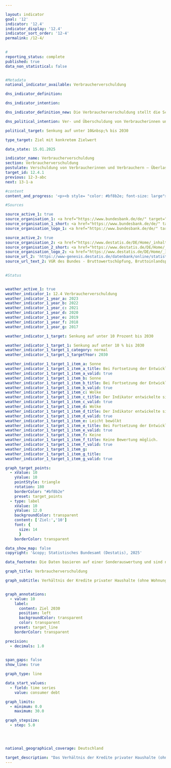 ```yaml
---

layout: indicator        
goal: '12'        
indicator: '12.4'        
indicator_display: '12.4'        
indicator_sort_order: '12-4'        
permalink: /12-4/        
        

#
reporting_status: complete        
published: true        
data_non_statistical: false        


#Metadata        
national_indicator_available: Verbraucherverschuldung        

dns_indicator_definition:         

dns_indicator_intention:         

dns_indicator_definition_new: Die Verbraucherverschuldung stellt die Schulden der privaten Haushalte (nach Definition des Europäischen Systems Volkswirtschaftlicher Gesamtrechnungen (ESVG) ohne Wohnungsbaukredite) insgesamt in Relation zum Bruttoinlandsprodukt (BIP) (in %) dar. Einbezogen werden dabei sowohl Schulden von Privatpersonen als auch die Schulden von sogenannten privaten Organisationen ohne Erwerbszweck (z. B. Gewerkschaften, politische Parteien, Kirchen und Religionsgemeinschaften, soziale und kulturelle Vereinigungen, Wohlfahrtsverbände oder Sport- und Freizeitvereine etc.).        

dns_political_intention: Ver- und Überschuldung von Verbraucherinnen und Verbrauchern engt das finanziell-selbstbestimmte Handeln ein. Eine übermäßig hohe Verschuldung der Verbraucherinnen und Verbraucher soll vermieden werden, um eine Überlastung zu vermeiden.        

political_target: Senkung auf unter 10&nbsp;% bis 2030        

type_target: Ziel mit konkretem Zielwert        

data_state: 15.01.2025        

indicator_name: Verbraucherverschuldung        
section: Verbraucherverschuldung        
postulate: Verschuldung von Verbraucherinnen und Verbrauchern – Überlastung vermeiden        
target_id: 12.4.1        
previous: 12-3-abc        
next: 13-1-a        

#content         
content_and_progress: '<p><b style= "color: #bf8b2e; font-size: large">12.4&nbsp;Verbraucherverschuldung</b><br><br>Der Indikator stellt die finanzielle Belastung privater Haushalte und privater Organisationen ohne Erwerbszweck in Relation zum Bruttoinlandsprodukt (BIP) dar. Er soll als Analyse dienen, inwieweit diese auf Kredite angewiesen sind, um ihren Konsum und ihre wirtschaftlichen Aktivitäten zu finanzieren. Die Daten zur Berechnung stammen aus der Finanzierungsrechnung der Deutschen Bundesbank.<br><br>Private Haushalte sind aus finanzwirtschaftlicher Sicht hauptsächlich dadurch gekennzeichnet, dass sie finanzielle Ausgaben überwiegend zum Konsum von Gütern und Dienstleistungen verwenden. Anders als die Volkswirtschaftlichen Gesamtrechnungen<sup>1</sup> zählt die Bundesbank zu diesem Sektor auch Einzelunternehmer, Freiberufler und selbständige Landwirte.<br><br>Private Organisationen ohne Erwerbszweck<sup>2</sup> umfassen Organisationen mit eigener Rechtspersönlichkeit, die als private, nicht-marktproduzierende Einheiten private Haushalte mit verschiedenen Dienstleistungen versorgen, wie etwa politische Parteien, Gewerkschaften, religiöse Einrichtungen, Stiftungen und soziale Vereinigungen. Die Schulden, die vom Indikator erfasst werden, setzen sich hauptsächlich aus Konsumkrediten, Darlehen und anderen finanziellen Verpflichtungen zusammen, die auf den Konsum ausgerichtet sind. Gewerbliche Kredite werden dabei ebenfalls als Teil der privaten Verschuldung berücksichtigt. Nicht mit berücksichtigt werden Wohnungsbaukredite.<br><br>Der Indikator ermöglicht durch die Betrachtung der Verbraucherschulden in Relation zum BIP keine detaillierten Rückschlüsse auf die Verschuldungssituation einzelner Haushalte oder deren Verteilung. Er stellt lediglich das Verhältnis der gesamten Verbraucherschulden zur Wirtschaftsleistung dar, ohne die Verteilung der Schulden innerhalb der Bevölkerung oder deren individuelle Tragfähigkeit zu berücksichtigen. Für eine umfassende Analyse der Überschuldung wäre es erforderlich, die Verschuldung der privaten Haushalte im Verhältnis zu Größen wie dem verfügbaren Haushaltseinkommen zu betrachten. Ein solcher Ansatz würde sowohl die absolute Höhe der Verschuldung als auch die Fähigkeit der Haushalte, ihre Schulden im Einklang mit ihren Einkommensverhältnissen zu bedienen, einbeziehen.<br><br>Im Gegensatz zu Konsumkrediten besteht bei Wohnungsbaukrediten zwar theoretisch die Möglichkeit, die erworbene Immobilie jederzeit bei Bedarf zu veräußern und durch den Verkauf der Immobilie die mit dem Kredit verbundene Schuldenlast potenziell auszugleichen. In der Praxis ist die Werterhaltung von Immobilien jedoch oft schwer vorhersehbar, sodass es auch durch die Aufnahme von Wohnungsbaukrediten zu Überschuldungssituationen kommen kann.<br><br>Der Indikator zeigt einen Rückgang des Verhältnisses von Verbraucherschulden zum BIP von 15,9&nbsp;% im Jahr 2014&nbsp;auf 11,7&nbsp;% im Jahr 2023. Die absolute Höhe der Schulden stieg im gleichen Zeitraum von etwa 465&nbsp;Milliarden Euro auf rund 488&nbsp;Milliarden Euro, was einem Anstieg von 5&nbsp;% entspricht. Der Rückgang des Anteils der Verbraucherschulden am BIP ist hauptsächlich auf das stärkere Wachstum der Wirtschaftsleistung im Vergleich zum Wachstum der Verbraucherschulden zurückzuführen. Eine Ausnahme bildet das Jahr 2020: Im ersten Jahr der COVID-19-Pandemie ging das BIP zurück, sodass der Indikatorwert kurzzeitig anstieg. Auch die Summe der Kredite sank in den Jahren 2020&nbsp;und 2021. Im Jahr 2022&nbsp;stieg die Summe der Kredite wieder an.<br><br>In den Jahren 2022&nbsp;und 2023&nbsp;erhöhte die Europäische Zentralbank (EZB) schrittweise den Leitzins. Die Summe der Kredite lag 2023&nbsp;mit rund 488&nbsp;Milliarden Euro auf dem niedrigsten Wert seit 2018. Generell lässt sich feststellen, dass der Verlauf des Indikators in der Vergangenheit hauptsächlich von der Entwicklung des BIP abhängig war, welches insgesamt deutlich stärkere Änderungen aufwies als die Summe der Verbraucherkredite. <br><br>Das politisch festgelegte Ziel, die Verbraucherverschuldung bis 2030&nbsp;auf unter 10&nbsp;% des BIP zu senken, wird bei Fortsetzung der Entwicklung der vergangenen Jahre voraussichtlich erreicht.<br><br><small><sup>1</sup> Sektor S.14&nbsp;des Europäischen Systems der Volkswirtschaftlichen Gesamtrechnungen (ESVG).<br><sup>2</sup> Sektor S.15&nbsp;des Europäischen Systems der Volkswirtschaftlichen Gesamtrechnungen (ESVG).</small></p>'                

#Sources        

source_active_1: true
source_organisation_1: <a href="https://www.bundesbank.de/de/" target="_blank" onclick="return confirm_alert('der BBk', 'De')">Deutsche Bundesbank</a>
source_organisation_1_short: <a href="https://www.bundesbank.de/de/" target="_blank" onclick="return confirm_alert('der BBk', 'De')">Deutsche Bundesbank</a>
source_organisation_logo_1: <a href="https://www.bundesbank.de/de/" target="_blank" onclick="return confirm_alert('der BBk', 'De')"><img src="https://dnsTestEnvironment.github.io/dns-indicators/public/OrgImgDe/bundesbank.png" alt="Deutsche Bundesbank" title=" Klicken Sie hier um zur Homepage der Organisation Deutsche Bundesbank zu gelangen." style="height:60px; width:148px; border:transparent"/></a>

source_active_2: true
source_organisation_2: <a href="https://www.destatis.de/DE/Home/_inhalt.html" target="_blank">Statistisches Bundesamt</a>
source_organisation_2_short: <a href="https://www.destatis.de/DE/Home/_inhalt.html" target="_blank">Statistisches Bundesamt</a>
source_organisation_logo_2: <a href="https://www.destatis.de/DE/Home/_inhalt.html" target="_blank"><img src="https://dnsTestEnvironment.github.io/dns-indicators/public/OrgImgDe/destatis.png" alt="Statistisches Bundesamt" title=" Klicken Sie hier um zur Homepage der Organisation Statistisches Bundesamt zu gelangen." style="height:60px; width:148px; border:transparent"/></a>
source_url_2: 'https://www-genesis.destatis.de/datenbank/online/statistic/81000/table/81000-0001'
source_url_text_2: VGR des Bundes - Bruttowertschöpfung, Bruttoinlandsprodukt (nominal/preisbereinigt) – GENESIS online 81000-0001
        

#Status        


weather_active_1: true
weather_indicator_1: 12.4 Verbraucherverschuldung
weather_indicator_1_year_a: 2023
weather_indicator_1_year_b: 2022
weather_indicator_1_year_c: 2021
weather_indicator_1_year_d: 2020
weather_indicator_1_year_e: 2019
weather_indicator_1_year_f: 2018
weather_indicator_1_year_g: 2017

weather_indicator_1_target: Senkung auf unter 10 Prozent bis 2030

weather_indicator_1_target_1: Senkung auf unter 10 % bis 2030
weather_indicator_1_target_1_category: normal
weather_indicator_1_target_1_targetYear: 2030

weather_indicator_1_target_1_item_a: Sonne
weather_indicator_1_target_1_item_a_title: Bei Fortsetzung der Entwicklung aus 2023 wäre der Zielwert erreicht oder um weniger als 5&nbsp;% der Differenz zwischen Zielwert und dem Wert aus 2023 verfehlt worden.
weather_indicator_1_target_1_item_a_valid: true
weather_indicator_1_target_1_item_b: Sonne
weather_indicator_1_target_1_item_b_title: Bei Fortsetzung der Entwicklung aus 2022 wäre der Zielwert erreicht oder um weniger als 5&nbsp;% der Differenz zwischen Zielwert und dem Wert aus 2022 verfehlt worden.
weather_indicator_1_target_1_item_b_valid: true
weather_indicator_1_target_1_item_c: Wolke
weather_indicator_1_target_1_item_c_title: Der Indikator entwickelte sich in 2021 zwar in die gewünschte Richtung auf das Ziel zu, bei Fortsetzung der Entwicklung wäre das Ziel im Zieljahr aber um mehr als 20 % der Differenz zwischen Zielwert und dem Wert aus 2021 verfehlt worden.
weather_indicator_1_target_1_item_c_valid: true
weather_indicator_1_target_1_item_d: Wolke
weather_indicator_1_target_1_item_d_title: Der Indikator entwickelte sich in 2020 zwar in die gewünschte Richtung auf das Ziel zu, bei Fortsetzung der Entwicklung wäre das Ziel im Zieljahr aber um mehr als 20 % der Differenz zwischen Zielwert und dem Wert aus 2020 verfehlt worden.
weather_indicator_1_target_1_item_d_valid: true
weather_indicator_1_target_1_item_e: Leicht bewölkt
weather_indicator_1_target_1_item_e_title: Bei Fortsetzung der Entwicklung von 2019 wäre das Ziel um mindestens 5&nbsp;%, aber maximal um 20&nbsp;% der Differenz zwischen Zielwert und dem Wert aus 2019 verfehlt worden.
weather_indicator_1_target_1_item_e_valid: true
weather_indicator_1_target_1_item_f: Keine
weather_indicator_1_target_1_item_f_title: Keine Bewertung möglich.
weather_indicator_1_target_1_item_f_valid: true
weather_indicator_1_target_1_item_g: 
weather_indicator_1_target_1_item_g_title: 
weather_indicator_1_target_1_item_g_valid: true        

graph_target_points:
  - xValue: 10
    yValue: 10
    pointStyle: triangle
    rotation: 180
    borderColor: "#bf8b2e"
    preset: target_points
  - type: label
    xValue: 10
    yValue: 12.0
    backgroundColor: transparent
    content: ['Ziel:','10']
    font: {
      size: 14
      }
    borderColor: transparent        

data_show_map: false        
copyright: '&copy; Statistisches Bundesamt (Destatis), 2025'        

data_footnote: Die Daten basieren auf einer Sonderauswertung und sind nicht öffentlich zugänglich.        

graph_title: Verbraucherverschuldung        

graph_subtitle: Verhältnis der Kredite privater Haushalte (ohne Wohnungsbaukredite) zum Bruttoinlandsprodukt        


graph_annotations:
  - value: 10
    label:
      content: Ziel 2030
      position: left
      backgroundColor: transparent
      color: transparent
    preset: target_line
    borderColor: transparent        

precision: 
  - decimals: 1.0
            

span_gaps: false        
show_line: true        

graph_type: line                

data_start_values: 
  - field: time series
    value: consumer debt        

graph_limits: 
  - minimum: 0.0
    maximum: 30.0        

graph_stepsize: 
  - step: 5.0
            

                        

national_geographical_coverage: Deutschland                

target_description: "Das Verhältnis der Kredite privater Haushalte (ohne Wohnungsbaukredite) zum Bruttoinlandsprodukt soll bis 2030&nbsp;auf höchstens 10&nbsp;% gesenkt werden.<br><br>• Bei Beibehaltung der Entwicklung der letzten sechs Jahre wird der politisch festgelegte Zielwert bereits 2028&nbsp;unterschritten. Der Indikator 12.4&nbsp;wird für das Jahr 2023&nbsp;mit <b>Sonne</b> bewertet.<br><br><a href='https://dnsUpgradeEnvironment.github.io/site/status'><img src='https://sdg-indikatoren.de/public/Wettersymbole/Sonne.png' title='Bei Fortsetzung der Entwicklung aus 2023&nbsp;wäre der Zielwert erreicht oder um weniger als 5&nbsp;% der Differenz zwischen Zielwert und dem Wert aus 2023&nbsp;verfehlt worden.' alt='Wettersymbol Sonne'/></a>'"        
---
```


